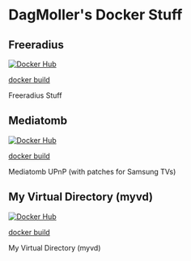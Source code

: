 
# DagMoller's Docker Stuff

## Freeradius

[![Docker Hub](https://img.shields.io/badge/docker-dagmoller%2Ffreeradius-008bb8.svg)](https://registry.hub.docker.com/r/dagmoller/freeradius/)

[docker build](https://github.com/dagmoller/docker/tree/main/freeradius)

Freeradius Stuff

## Mediatomb

[![Docker Hub](https://img.shields.io/badge/docker-dagmoller%2Fmediatomb-008bb8.svg)](https://registry.hub.docker.com/r/dagmoller/mediatomb/)

[docker build](https://github.com/dagmoller/docker/tree/main/mediatomb)

Mediatomb UPnP (with patches for Samsung TVs)

## My Virtual Directory (myvd)

[![Docker Hub](https://img.shields.io/badge/docker-dagmoller%2Fmyvd-008bb8.svg)](https://registry.hub.docker.com/r/dagmoller/myvd/)

[docker build](https://github.com/dagmoller/docker/tree/main/myvd)

My Virtual Directory (myvd)

